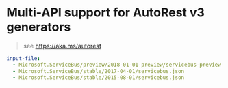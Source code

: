 # Multi-API support for AutoRest v3 generators

> see https://aka.ms/autorest

``` yaml $(enable-multi-api)
input-file:
  - Microsoft.ServiceBus/preview/2018-01-01-preview/servicebus-preview.json
  - Microsoft.ServiceBus/stable/2017-04-01/servicebus.json
  - Microsoft.ServiceBus/stable/2015-08-01/servicebus.json
```
